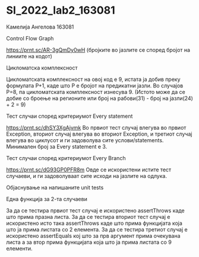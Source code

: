 # SI_2022_lab2_163081

Камелија Ангелова 163081

Control Flow Graph

https://prnt.sc/AR-3gQmDy0wH
(бројките во јазлите се според бројот на линиите на кодот)

Цикломатска комплексност

Цикломатската комплексност на овој код е 9, истата ја добив преку формулата P+1, каде што P е бројот на предикатни јазли. Во случајoв P=8, па цикломатската комплексност изнесува 9. (Истото може да се добие со броење на регионите или број на рабови(31) - број на јазли(24) + 2 = 9)

Тест случаи според критериумот Every statement

https://prnt.sc/dhSY3XgAjvmk
Во првиот тест случај влегува во првиот Exception, вториот случај влегува во вториот Exception, и третиот случај влегува во циклусот и ги задоволува сите услови/statements. Минимален број за Every statement e 3.

Тест случаи според критериумот Every Branch

https://prnt.sc/dG93GP0PFR8m
Овде се искористени истите тест случаеви, и ги задоволуваат сите исходи на јазлите на одлука.

Објаснување на напишаните unit tests

Една функција за 2-та случаеви

За да се тестира првиот тест случај е искористено assertThrows каде што прима празна листа.
За да се тестира вториот тест случај е искористено исто така assertThrows каде што прима функцијата која што ја прима листата со 2 елемента.
За да се тестира третиот случај е искористено assertEquals кој што за прв аргумент прима очекувана листа а за втор прима функцијата која што ја прима листата со 9 елементи.
